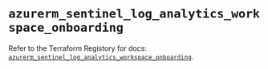 # `azurerm_sentinel_log_analytics_workspace_onboarding`

Refer to the Terraform Registory for docs: [`azurerm_sentinel_log_analytics_workspace_onboarding`](https://registry.terraform.io/providers/hashicorp/azurerm/3.80.0/docs/resources/sentinel_log_analytics_workspace_onboarding).
